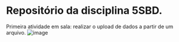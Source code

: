<h1>Repositório da disciplina 5SBD.</h1>

Primeira atividade em sala: realizar o upload de dados a partir de um arquivo.
![image](https://github.com/user-attachments/assets/2881adc5-88ed-48cc-8aa6-bf3b1d82897e)
